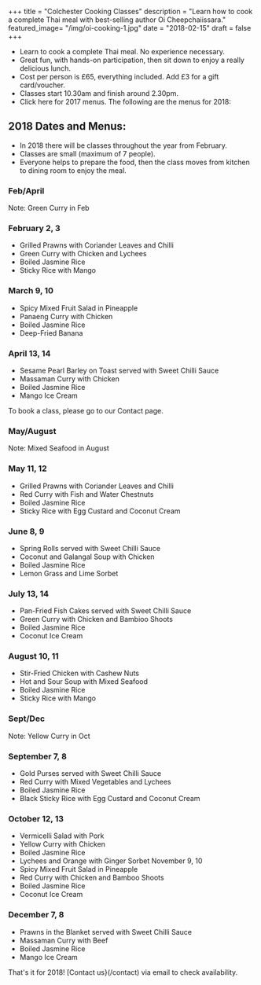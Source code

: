 +++
title = "Colchester Cooking Classes"
description = "Learn how to cook a complete Thai meal with best-selling author Oi Cheepchaiissara."
featured_image= "/img/oi-cooking-1.jpg"
date = "2018-02-15"
draft = false
+++

- Learn to cook a complete Thai meal. No experience necessary.
- Great fun, with hands-on participation, then sit down to enjoy a really delicious lunch.
- Cost per person is £65, everything included. Add £3 for a gift card/voucher.
- Classes start 10.30am and finish around 2.30pm.
- Click here for 2017 menus. The following are the menus for 2018:

## 2018 Dates and Menus:
- In 2018 there will be classes throughout the year from February.
- Classes are small (maximum of 7 people).
- Everyone helps to prepare the food, then the class moves from kitchen to dining room to enjoy the meal.

### Feb/April
Note: Green Curry in Feb

### February 2, 3
* Grilled Prawns with Coriander Leaves and Chilli
* Green Curry with Chicken and Lychees
* Boiled Jasmine Rice
* Sticky Rice with Mango

### March 9, 10
* Spicy Mixed Fruit Salad in Pineapple
* Panaeng Curry with Chicken
* Boiled Jasmine Rice
* Deep-Fried Banana

### April 13, 14
* Sesame Pearl Barley on Toast served with Sweet Chilli Sauce
* Massaman Curry with Chicken
* Boiled Jasmine Rice
* Mango Ice Cream

To book a class, please go to our Contact page.

### May/August
Note: Mixed Seafood in August

### May 11, 12
* Grilled Prawns with Coriander Leaves and Chilli
* Red Curry with Fish and Water Chestnuts
* Boiled Jasmine Rice
* Sticky Rice with Egg Custard and Coconut Cream

### June 8, 9
* Spring Rolls served with Sweet Chilli Sauce
* Coconut and Galangal Soup with Chicken
* Boiled Jasmine Rice
* Lemon Grass and Lime Sorbet

### July 13, 14
* Pan-Fried Fish Cakes served with Sweet Chilli Sauce
* Green Curry with Chicken and Bambioo Shoots
* Boiled Jasmine Rice
* Coconut Ice Cream

### August 10, 11
* Stir-Fried Chicken with Cashew Nuts
* Hot and Sour Soup with Mixed Seafood
* Boiled Jasmine Rice
* Sticky Rice with Mango

### Sept/Dec
Note: Yellow Curry in Oct

### September 7, 8
* Gold Purses served with Sweet Chilli Sauce
* Red Curry with Mixed Vegetables and Lychees
* Boiled Jasmine Rice
* Black Sticky Rice with Egg Custard and Coconut Cream

### October 12, 13
* Vermicelli Salad with Pork
* Yellow Curry with Chicken
* Boiled Jasmine Rice
* Lychees and Orange with Ginger Sorbet
November 9, 10
* Spicy Mixed Fruit Salad in Pineapple
* Red Curry with Chicken and Bamboo Shoots
* Boiled Jasmine Rice
* Coconut Ice Cream

### December 7, 8
* Prawns in the Blanket served with Sweet Chilli Sauce
* Massaman Curry with Beef
* Boiled Jasmine Rice
* Mango Ice Cream

That's it for 2018! [Contact us}(/contact) via email to check availability.
